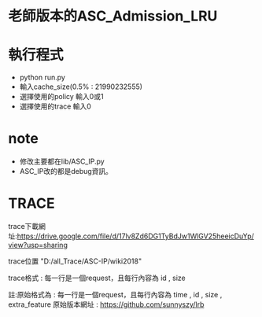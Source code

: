 # 老師版本的ASC_Admission_LRU

# 執行程式
- python run.py
- 輸入cache_size(0.5% : 21990232555)
- 選擇使用的policy 輸入0或1
- 選擇使用的trace 輸入0

# note
- 修改主要都在lib/ASC_IP.py
- ASC_IP改的都是debug資訊。


# TRACE
trace下載網址:https://drive.google.com/file/d/17lv8Zd6DG1TyBdJw1WlGV25heeicDuYp/view?usp=sharing

trace位置 "D:/all_Trace/ASC-IP/wiki2018"

trace格式 : 每一行是一個request，且每行內容為 id , size

註:原始格式為 : 每一行是一個request，且每行內容為 time , id , size , extra_feature
原始版本網址 : https://github.com/sunnyszy/lrb
